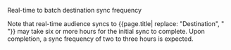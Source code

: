 <div class="premonition info">
  <div class="fa fa-info-circle"></div>
  <div class="content">
    <p class="header">Real-time to batch destination sync frequency</p>
    <p>Note that real-time audience syncs to {{page.title| replace: "Destination", " "}} may take six or more hours for the initial sync to complete. Upon completion, a sync frequency of two to three hours is expected.</p>
  </div>
</div>
